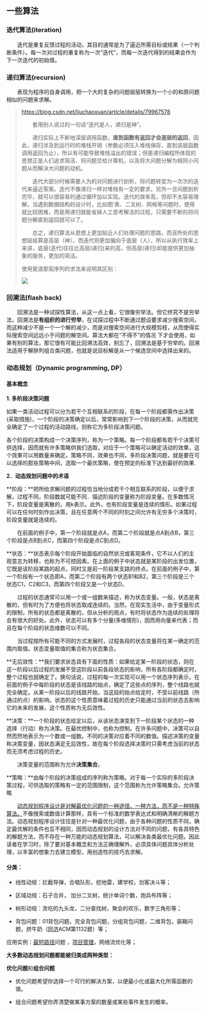 ## 一些算法

### 迭代算法(iteration)

　　迭代是重复反馈过程的活动，其目的通常是为了逼近所需目标或结果（一个判断条件）。每一次对过程的重复称为一次“迭代”，而每一次迭代得到的结果会作为下一次迭代的初始值。

### 递归算法(recursion)

　　表现为程序的自身调用，把一个大的复杂的问题层层转换为一个小的和原问题相似的问题来求解。

> https://blog.csdn.net/liuchaoxuan/article/details/79967578
>
> 　　套用别人说过的一句话“迭代是人，递归是神”。
>
> 　　递归实际上不断地深层调用函数，**直到函数有返回才会逐层的返回**，因此，递归涉及到运行时的堆栈开销（参数必须压入堆栈保存，直到该层函数调用返回为止），所以有可能导致堆栈溢出的错误；但是递归编程所体现的思想正是人们追求简洁、将问题交给计算机，以及将大问题分解为相同小问题从而解决大问题的动机。
>
> 　　迭代大部分时候需要人为的对问题进行剖析，将问题转变为一次次的迭代来逼近答案。迭代不像递归一样对堆栈有一定的要求，另外一旦问题剖析完毕，就可以很容易的通过循环加以实现。迭代的效率高，但却不太容易理解，当遇到数据结构的设计时，比如图‘表、二叉树、网格等问题时，使用就比较困难，而是用递归就能省掉人工思考解法的过程，只需要不断的将问题分解直到返回就可以了。
>
> 　　总之，递归算法从思想上更加贴近人们处理问题的思路，而且所处的思想层级算是高层（神），而迭代则更加偏向于底层（人），所以从执行效率上来讲，底层(迭代)往往比高层(递归)来的高，但高层(递归)却能提供更加抽象的服务，更加的简洁。
>
> 使用斐波那契序列的求法来说明其区别：
>
> ![](https://ftp.bmp.ovh/imgs/2019/10/5b1fa35a89766b24.jpg)

### 回溯法(flash back)

　　回溯法是一种试探性算法，从这一点上看，它很像穷举法。但它终究不是穷举法，回溯法是**有组织的进行穷举**，在试探过程中不断通过题设要求减少搜索空间，而这种减少不是一个一个解的减少，而是对搜索空间进行大规模剪枝，从而使得实际搜索空间远远小于问题的解空间。算法大都在“不得不”的情况 下才会使用，如果有别的算法，那它很有可能比回溯法高效，别忘了，回溯法是基于穷举的。回溯法适用于解排列组合类问题，也就是说目标解是从一个候选空间中选择出来的。

### 动态规划（Dynamic programming, DP）

#### 基本概念

**1. 多阶段决策问题**

如果一类活动过程可以分为若干个互相联系的阶段，在每一个阶段都需作出决策(采取措施)，一个阶段的决策确定以后，常常影响到下一个阶段的决策，从而就完全确定了一个过程的活动路线，则称它为多阶段决策问题。

各个阶段的决策构成一个决策序列，称为一个策略。每一个阶段都有若干个决策可供选择，因而就有许多策略供我们选取，对应于一个策略可以确定活动的效果，这个效果可以用数量来确定。策略不同，效果也不同，多阶段决策问题，就是要在可以选择的那些策略中间，选取一个最优策略，使在预定的标准下达到最好的效果.

**2．动态规划问题中的术语**

**阶段：**把所给求解问题的过程恰当地分成若干个相互联系的阶段，以便于求解，过程不同，阶段数就可能不同．描述阶段的变量称为阶段变量。在多数情况下，阶段变量是离散的，用k表示。此外，也有阶段变量是连续的情形。如果过程可以在任何时刻作出决策，且在任意两个不同的时刻之间允许有无穷多个决策时，阶段变量就是连续的。 

　　在前面的例子中，第一个阶段就是点A，而第二个阶段就是点A到点B，第三个阶段是点B到点C，而第四个阶段是点C到点D。

**状态：**状态表示每个阶段开始面临的自然状况或客观条件，它不以人们的主观意志为转移，也称为不可控因素。在上面的例子中状态就是某阶段的出发位置，它既是该阶段某路的起点，同时又是前一阶段某支路的终点。在前面的例子中，第一个阶段有一个状态即A，而第二个阶段有两个状态B1和B2，第三个阶段是三个状态C1，C2和C3，而第四个阶段又是一个状态D。 

　　过程的状态通常可以用一个或一组数来描述，称为状态变量。一般，状态是离散的，但有时为了方便也将状态取成连续的。当然，在现实生活中，由于变量形式的限制，所有的状态都是离散的，但从分析的观点，有时将状态作为连续的处理将会有很大的好处。此外，状态可以有多个分量(多维情形)，因而用向量来代表；而且在每个阶段的状态维数可以不同。

　　当过程按所有可能不同的方式发展时，过程各段的状态变量将在某一确定的范围内取值。状态变量取值的集合称为状态集合。

**无后效性：**我们要求状态具有下面的性质：如果给定某一阶段的状态，则在这一阶段以后过程的发展不受这阶段以前各段状态的影响，所有各阶段都确定时，整个过程也就确定了。换句话说，过程的每一次实现可以用一个状态序列表示，在前面的例子中每阶段的状态是该线路的始点，确定了这些点的序列，整个线路也就完全确定。从某一阶段以后的线路开始，当这段的始点给定时，不受以前线路（所通过的点）的影响。状态的这个性质意味着过程的历史只能通过当前的状态去影响它的未来的发展，这个性质称为无后效性。

**决策：**一个阶段的状态给定以后，从该状态演变到下一阶段某个状态的一种选择（行动）称为决策。在最优控制中，也称为控制。在许多问题中，决策可以自然而然地表示为一个数或一组数。不同的决策对应着不同的数值。描述决策的变量称决策变量，因状态满足无后效性，故在每个阶段选择决策时只需考虑当前的状态而无须考虑过程的历史。

　　决策变量的范围称为允许**决策集合**。

**策略：**由每个阶段的决策组成的序列称为策略。对于每一个实际的多阶段决策过程，可供选取的策略有一定的范围限制，这个范围称为允许策略集合。允许策略

　　<u>动态规划程序设计是对解最优化问题的一种途径、一种方法，而不是一种特殊算法。</u>不像搜索或数值计算那样，具有一个标准的数学表达式和明确清晰的解题方法。动态规划程序设计往往是针对一种最优化问题，由于各种问题的性质不同，确定最优解的条件也互不相同，因而动态规划的设计方法对不同的问题，有各具特色的解题方法，而不存在一种万能的动态规划算法，可以解决各类最优化问题。因此读者在学习时，除了要对基本概念和方法正确理解外，必须具体问题具体分析处理，以丰富的想象力去建立模型，用创造性的技巧去求解。

#### 分类：

* 线性动规：拦截导弹，合唱队形，挖地雷，建学校，剑客决斗等；

* 区域动规：石子合并， 加分二叉树，统计单词个数，炮兵布阵等；

* 树形动规：贪吃的九头龙，二分查找树，聚会的欢乐，数字三角形等；

* 背包问题：01背包问题，完全背包问题，分组背包问题，二维背包，装箱问题，挤牛奶（[同济](https://baike.baidu.com/item/同济/7707206)ACM第1132题）等；

应用实例：[最短路径](https://baike.baidu.com/item/最短路径)问题 ，[项目管理](https://baike.baidu.com/item/项目管理)，网络流优化等；

**大多数动态规划问题都能被归类成两种类型：**

**优化问题**和**组合问题**

* 优化问题希望你选择一个可行的解决方案，以便最小化或最大化所需函数的值。

* 组合问题希望你弄清楚做某事方案的数量或某些事件发生的概率。